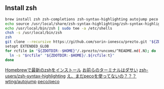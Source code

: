 ## Install zsh

```sh
brew install zsh zsh-completions zsh-syntax-highlighting autojump peco
echo source /usr/local/share/zsh-syntax-highlighting/zsh-syntax-highlighting.zsh >> ~/.zshrc
echo /usr/local/bin/zsh | sudo tee -a /etc/shells
chsh -s /usr/local/bin/zsh
zsh
git clone --recursive https://github.com/sorin-ionescu/prezto.git "${ZDOTDIR:-$HOME}/.zprezto"
setopt EXTENDED_GLOB
for rcfile in "${ZDOTDIR:-$HOME}"/.zprezto/runcoms/^README.md(.N); do
  ln -s "$rcfile" "${ZDOTDIR:-$HOME}/.${rcfile:t}"
done
```

[Homebrewで最新のzshをインストール](https://saku.io/install-latest-zsh-using-homebrew/)
[お前らのターミナルはダサい](https://qiita.com/kinchiki/items/57e9391128d07819c321)
[zsh-users/zsh-syntax-highlighting](https://github.com/zsh-users/zsh-syntax-highlighting)
[え、まだpecoを使ってないの？？？](https://qiita.com/vintersnow/items/08852df841e8d5faa7c2)
[wting/autojump](https://github.com/wting/autojump)
[peco/peco](https://github.com/peco/peco)
